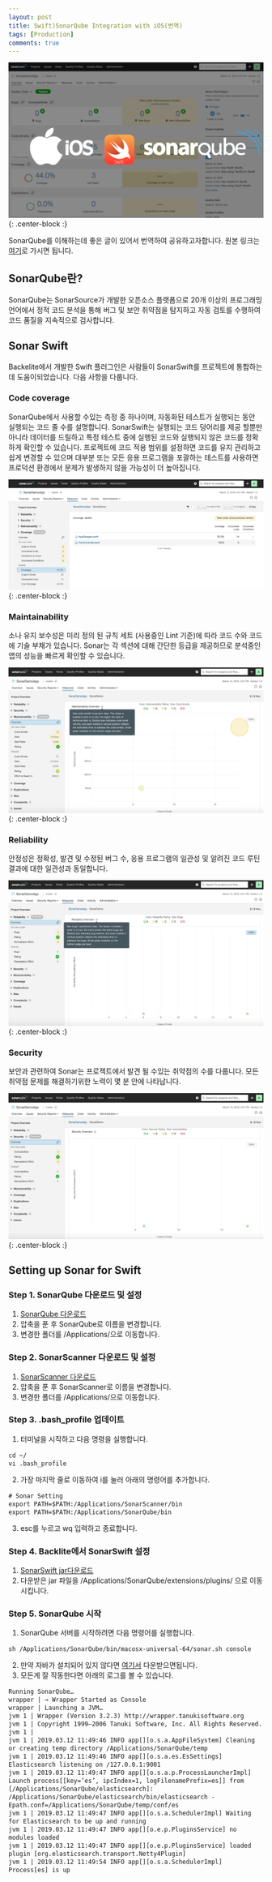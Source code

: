 ```yaml
---
layout: post
title: Swift)SonarQube Integration with iOS(번역)
tags: [Production]
comments: true
---
```


![](/img/posts/post-18/001.png){: .center-block :}

SonarQube를 이해하는데 좋은 글이 있어서 번역하여 공유하고자합니다. 원본 링크는 [여기](https://medium.com/@pranay.urkude/sonarqube-integration-with-ios-b76df8405014)로 가시면 됩니다.


## SonarQube란?
SonarQube는 SonarSource가 개발한 오픈소스 플랫폼으로 20개 이상의 프로그래밍 언어에서 정적 코드 분석을 통해 버그 및 보안 취약점을 탐지하고 자동 검토를 수행하여 코드 품질을 지속적으로 검사합니다.

## Sonar Swift
Backelite에서 개발한 Swift 플러그인은 사람들이 SonarSwift를 프로젝트에 통합하는 데 도움이되었습니다. 다음 사항을 다룹니다.

### Code coverage
SonarQube에서 사용할 수있는 측정 중 하나이며, 자동화된 테스트가 실행되는 동안 실행되는 코드 줄 수를 설명합니다. SonarSwift는 실행되는 코드 덩어리를 제공 할뿐만 아니라 데이터를 드릴하고 특정 테스트 중에 실행된 코드와 실행되지 않은 코드를 정확하게 확인할 수 있습니다.
프로젝트에 코드 적용 범위를 설정하면 코드를 유지 관리하고 쉽게 변경할 수 있으며 대부분 또는 모든 응용 프로그램을 포괄하는 테스트를 사용하면 프로덕션 환경에서 문제가 발생하지 않을 가능성이 더 높아집니다.

![](/img/posts/post-18/002.png){: .center-block :}

### Maintainability
소나 유지 보수성은 미리 정의 된 규칙 세트 (사용중인 Lint 기준)에 따라 코드 수와 코드에 기술 부채가 있습니다. Sonar는 각 섹션에 대해 간단한 등급을 제공하므로 분석중인 앱의 성능을 빠르게 확인할 수 있습니다.

![](/img/posts/post-18/003.png){: .center-block :}

### Reliability
안정성은 정확성, 발견 및 수정된 버그 수, 응용 프로그램의 일관성 및 알려진 코드 루틴 결과에 대한 일관성과 동일합니다.

![](/img/posts/post-18/004.png){: .center-block :}

### Security
보안과 관련하여 Sonar는 프로젝트에서 발견 될 수있는 취약점의 수를 다룹니다. 모든 취약점 문제를 해결하기위한 노력이 몇 분 안에 나타납니다.

![](/img/posts/post-18/005.png){: .center-block :}


## Setting up Sonar for Swift
### Step 1. SonarQube 다운로드 및 설정
1. [SonarQube 다운로드](https://www.sonarqube.org/downloads/)
2. 압축을 푼 후 SonarQube로 이름을 변경합니다.
3. 변경한 폴더를 /Applications/으로 이동합니다.

### Step 2. SonarScanner 다운로드 및 설정
1. [SonarScanner 다운로드](https://docs.sonarqube.org/display/SCAN/Analyzing+with+SonarQube+Scanner)
2. 압축을 푼 후 SonarScanner로 이름을 변경합니다.
3. 변경한 폴더를 /Applications/으로 이동합니다.

### Step 3. .bash_profile 업데이트
1. 터미널을 시작하고 다음 명령을 실행합니다.
```
cd ~/
vi .bash_profile
```
2. 가장 마지막 줄로 이동하여 i를 눌러 아래의 명령어를 추가합니다.
```
# Sonar Setting
export PATH=$PATH:/Applications/SonarScanner/bin
export PATH=$PATH:/Applications/SonarQube/bin
```
3. esc를 누르고 wq 입력하고 종료합니다.

### Step 4. Backlite에서 SonarSwift 설정
1. [SonarSwift jar다운로드](https://github.com/Backelite/sonar-swift/releases)
2. 다운받은 jar 파일을 /Applications/SonarQube/extensions/plugins/ 으로 이동시킵니다.

### Step 5. SonarQube 시작
1. SonarQube 서버를 시작하려면 다음 명령어를 실행합니다.
```
sh /Applications/SonarQube/bin/macosx-universal-64/sonar.sh console
```
2. 만약 자바가 설치되어 있지 않다면 [여기서](https://www.oracle.com/technetwork/java/javase/downloads/index-jsp-138363.html#javasejdk) 다운받으면됩니다.
3. 모든게 잘 작동한다면 아래의 로그를 볼 수 있습니다.
```
Running SonarQube…
wrapper | → Wrapper Started as Console
wrapper | Launching a JVM…
jvm 1 | Wrapper (Version 3.2.3) http://wrapper.tanukisoftware.org
jvm 1 | Copyright 1999–2006 Tanuki Software, Inc. All Rights Reserved.
jvm 1 |
jvm 1 | 2019.03.12 11:49:46 INFO app[][o.s.a.AppFileSystem] Cleaning or creating temp directory /Applications/SonarQube/temp
jvm 1 | 2019.03.12 11:49:46 INFO app[][o.s.a.es.EsSettings] Elasticsearch listening on /127.0.0.1:9001
jvm 1 | 2019.03.12 11:49:47 INFO app[][o.s.a.p.ProcessLauncherImpl] Launch process[[key=’es’, ipcIndex=1, logFilenamePrefix=es]] from [/Applications/SonarQube/elasticsearch]: /Applications/SonarQube/elasticsearch/bin/elasticsearch -Epath.conf=/Applications/SonarQube/temp/conf/es
jvm 1 | 2019.03.12 11:49:47 INFO app[][o.s.a.SchedulerImpl] Waiting for Elasticsearch to be up and running
jvm 1 | 2019.03.12 11:49:47 INFO app[][o.e.p.PluginsService] no modules loaded
jvm 1 | 2019.03.12 11:49:47 INFO app[][o.e.p.PluginsService] loaded plugin [org.elasticsearch.transport.Netty4Plugin]
jvm 1 | 2019.03.12 11:49:54 INFO app[][o.s.a.SchedulerImpl] Process[es] is up
```
